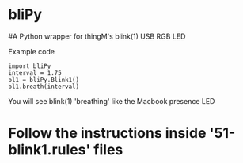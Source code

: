 bliPy
=====

#A Python wrapper for thingM's blink(1) USB RGB LED

Example code

    import bliPy
    interval = 1.75
    bl1 = bliPy.Blink1()
    bl1.breath(interval)

You will see blink(1) 'breathing' like the Macbook presence LED

# Follow the instructions inside '51-blink1.rules' files
